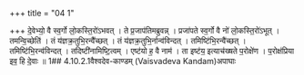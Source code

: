 +++
title = "04 1"

+++
दे॒वेभ्यो॒ वै स्व॒र्गो लो॒कस्ति॒रो॑ऽभवत् । ते प्र॒जाप॑तिमब्रुवन्न् । प्रजा॑पते स्व॒र्गो वै नो॑ लो॒कस्ति॒रो॑ऽभूत् ।  तमन्वि॒च्छेति॑ । तं य॑ज्ञक्र॒तुभि॒रन्वै᳚च्छत् । तं य॑ज्ञक्र॒तुभि॒र्नान्व॑विन्दत् । तमिष्टि॑भि॒रन्वै॑च्छत् । तमिष्टि॑भि॒रन्व॑विन्दत् । तदिष्टी॑नामिष्टि॒त्वम् । एष्ट॑यो ह॒ वै नाम॑ । ता इष्ट॑य॒ इत्याच॑ख्षते प॒रोक्षे॑ण । प॒रोक्ष॑प्रिया इव॒ हि दे॒वाः ॥ 1## 4.10.2.1वैश्वदेव-काण्डम्
(Vaisvadeva Kandam)अपाघाः

